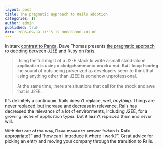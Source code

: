 ```yaml
---
layout: post
title: The pragmatic approach to Rails adoption
categories: []
author: admin
published: true
date: 2005-09-09 11:15:12.000000000 +01:00
---
```

<p>In stark <a href="http://weblog.rubyonrails.org/archives/2005/09/08/oracle-java-panda-says-lamp-doesn-t-scale">contrast to Panda</a>, Dave Thomas presents <a href="http://blogs.pragprog.com/cgi-bin/pragdave.cgi/Tech/Ruby/IsRailsReadyForPrimeTime.html">the pragmatic approach</a> to deciding between J2EE and Ruby on Rails.</p>
<blockquote>Using the full might of a J2EE stack to write a small stand-alone application is using a sledgehammer to crack a nut. But I keep hearing the sound of nuts being pulverized as developers seem to think that using anything other than J2EE is somehow unprofessional.<br />
<br />
At the same time, there are situations that call for the shock and awe that is J2EE.</blockquote>
<p>It&#8217;s definitely a continuum. Rails doesn&#8217;t replace, well, <i>anything</i>. Things are never replaced, but increase and decrease in relevance. Rails has decreased the relevance of a lot of environments, including J2EE, for a growing niche of application types. But it hasn&#8217;t replaced them and never will.</p>
<p>With that out of the way, Dave moves to answer &#8220;when is Rails appropriate?&#8221; and &#8220;how can I introduce it where I work?&#8221;. Great advice for picking an entry and moving your company through the transition to Rails.</p>